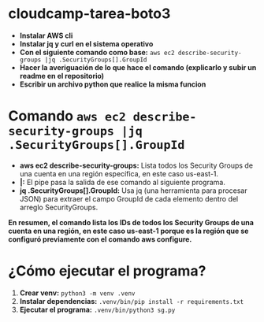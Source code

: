 # cloudcamp-tarea-boto3

- **Instalar AWS cli**
- **Instalar jq y curl en el sistema operativo**
- **Con el siguiente comando como base:** `aws ec2 describe-security-groups |jq .SecurityGroups[].GroupId`
- **Hacer la averiguación de lo que hace el comando (explicarlo y subir un readme en el repositorio)**
- **Escribir un archivo python que realice la misma funcion**

# Comando `aws ec2 describe-security-groups |jq .SecurityGroups[].GroupId`

- **aws ec2 describe-security-groups:** Lista todos los Security Groups de una cuenta en una región específica, en este caso us-east-1.
- **|:** El pipe pasa la salida de ese comando al siguiente programa.
- **jq .SecurityGroups[].GroupId:** Usa jq (una herramienta para procesar JSON) para extraer el campo GroupId de cada elemento dentro del arreglo SecurityGroups.

**En resumen, el comando lista los IDs de todos los Security Groups de una cuenta en una región, en este caso us-east-1 porque es la región que se configuró previamente con el comando aws configure.**

# ¿Cómo ejecutar el programa?

1. **Crear venv:** `python3 -m venv .venv`
2. **Instalar dependencias:** `.venv/bin/pip install -r requirements.txt`
3. **Ejecutar el programa:** `.venv/bin/python3 sg.py`